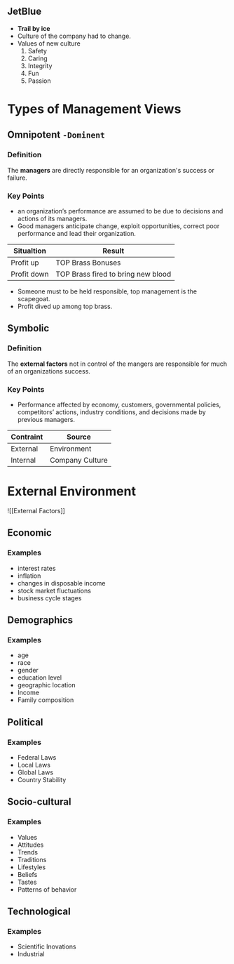 ## JetBlue
- **Trail by ice** 
- Culture of the company had to change.
- Values of new culture
	1. Safety
	2. Caring
	3. Integrity
	4. Fun 
	5. Passion
# Types of Management Views
## Omnipotent `-Dominent`
### Definition
The **managers** are directly responsible for  an organization's success or failure.
### Key Points
- an organization’s performance are assumed to be due to decisions and actions of its managers.
- Good managers anticipate change, exploit opportunities, correct poor performance and lead their organization.

| Situaltion  | Result                             |
| ----------- | ---------------------------------- |
| Profit up   | TOP Brass Bonuses                  |
| Profit down | TOP Brass fired to bring new blood | 

- Someone must to be held responsible, top management is the scapegoat.
- Profit dived up among top brass.

## Symbolic
### Definition
The **external factors** not in control of the mangers are responsible for much of an organizations success.
### Key Points
- Performance affected by economy, customers, governmental policies, competitors’ actions, industry conditions, and decisions made by previous managers.

| Contraint | Source      |
| --------- | ----------- |
| External  | Environment |
| Internal  | Company Culture            |

# External Environment
![[External Factors]]
## Economic
### Examples
- interest rates
- inflation
- changes in disposable income
- stock market fluctuations
- business cycle stages
## Demographics
### Examples
- age
- race
- gender
- education level
- geographic location
- Income
- Family composition
## Political
### Examples
- Federal Laws
- Local Laws
- Global Laws
- Country Stability
## Socio-cultural
### Examples
- Values 
- Attitudes
- Trends
- Traditions
- Lifestyles
- Beliefs
- Tastes
- Patterns of behavior
## Technological
### Examples
- Scientific Inovations
- Industrial